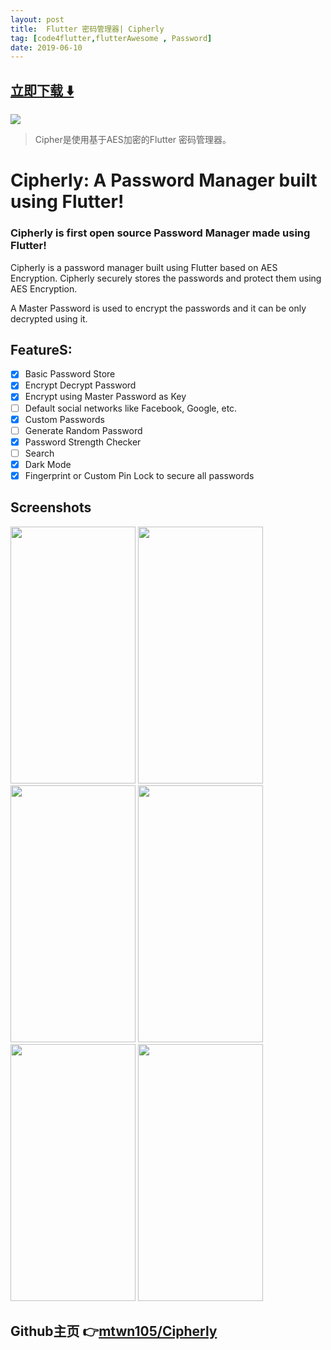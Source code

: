 ```yaml
---
layout: post
title:  Flutter 密码管理器| Cipherly
tag: [code4flutter,flutterAwesome , Password]
date: 2019-06-10
---
```


 


## [立即下载 ️⬇️ ](https://codeload.github.com/mtwn105/Cipherly/zip/master) 


 
![](https://flutterawesome.com/content/images/2019/05/Cipherly.jpg)
 
>
> Cipher是使用基于AES加密的Flutter 密码管理器。
>

 
# Cipherly: A Password Manager built using Flutter!

### Cipherly is first open source Password Manager made using Flutter!

Cipherly is a password manager built using Flutter based on AES Encryption. Cipherly securely stores the passwords and protect them using AES Encryption.

A Master Password is used to encrypt the passwords and it can be only decrypted using it.

## FeatureS:

- [x] Basic Password Store
- [x] Encrypt Decrypt Password
- [x] Encrypt using Master Password as Key
- [ ] Default social networks like Facebook, Google, etc.
- [x] Custom Passwords
- [ ] Generate Random Password
- [x] Password Strength Checker
- [ ] Search
- [x] Dark Mode
- [x] Fingerprint or Custom Pin Lock to secure all passwords

## Screenshots

<img src="https://raw.githubusercontent.com/mtwn105/Cipherly/master/assets/Screenshots/6.jpg" width="200px" height="411px" /> 
<img src="https://raw.githubusercontent.com/mtwn105/Cipherly/master/assets/Screenshots/1.jpg" width="200px" height="411px" />
<img src="https://raw.githubusercontent.com/mtwn105/Cipherly/master/assets/Screenshots/2.jpg" width="200px" height="411px" />
<img src="https://raw.githubusercontent.com/mtwn105/Cipherly/master/assets/Screenshots/3.jpg" width="200px" height="411px" />
<img src="https://raw.githubusercontent.com/mtwn105/Cipherly/master/assets/Screenshots/4.jpg" width="200px" height="411px" />
<img src="https://raw.githubusercontent.com/mtwn105/Cipherly/master/assets/Screenshots/5.jpg" width="200px" height="411px" />


## Github主页 👉[mtwn105/Cipherly](http://github.com/mtwn105/Cipherly)